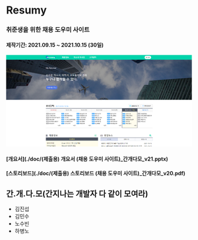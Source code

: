 # Resumy
### 취준생을 위한 채용 도우미 사이트
#### 제작기간: 2021.09.15 ~ 2021.10.15 (30일)
![resumy-mainpage](src/main/resources/static/img/mainpage.png)
#### [개요서](./doc/(제출용) 개요서 (채용 도우미 사이트)_간개다모_v21.pptx)
#### [스토리보드](./doc/(제출용) 스토리보드 (채용 도우미 사이트)_간개다모_v20.pdf)

## 간.개.다.모(간지나는 개발자 다 같이 모여라)

* 김진섭
* 김민수
* 노수빈
* 하병노
